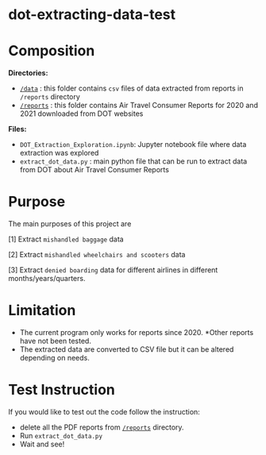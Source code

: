 # dot-extracting-data-test
# Composition
**Directories:**
- <a href='./data'>`/data`</a> : this folder contains `csv` files of data extracted from reports in `/reports` directory
- <a href='./reports'>`/reports`</a> : this folder contains Air Travel Consumer Reports for 2020 and 2021 downloaded from DOT websites

**Files:**
- `DOT_Extraction_Exploration.ipynb`: Jupyter notebook file where data extraction was explored
- `extract_dot_data.py` : main python file that can be run to extract data from DOT about Air Travel Consumer Reports

# Purpose
The main purposes of this project are
    
[1] Extract `mishandled baggage` data

[2] Extract `mishandled wheelchairs and scooters` data

[3] Extract `denied boarding` data
for different airlines in different months/years/quarters.

# Limitation
- The current program only works for reports since 2020. *Other reports have not been tested.
- The extracted data are converted to CSV file but it can be altered depending on needs.

# Test Instruction
If you would like to test out the code follow the instruction:
- delete all the PDF reports from <a href='./reports'>`/reports`</a> directory.
- Run `extract_dot_data.py`
- Wait and see!

